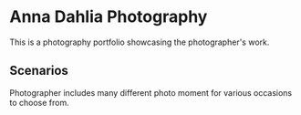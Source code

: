 # Anna Dahlia Photography

This is a photography portfolio showcasing the photographer's work.

## Scenarios

Photographer includes many different photo moment for various occasions to choose from.
